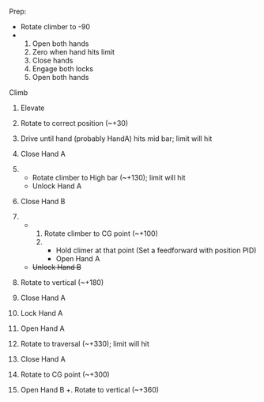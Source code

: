 Prep:
- Rotate climber to -90
- 
    1. Open both hands
    2. Zero when hand hits limit
    3. Close hands
    4. Engage both locks
    5. Open both hands


Climb
1. Elevate
2. Rotate to correct position (~+30)
3. Drive until hand (probably HandA) hits mid bar; limit will hit
4. Close Hand A
5. 
    - Rotate climber to High bar (~+130); limit will hit
    - Unlock Hand A
6. Close Hand B
7. 
    -
        1. Rotate climber to CG point (~+100)
        2. 
            - Hold climer at that point (Set a feedforward with position PID)
            - Open Hand A
    - ~~Unlock Hand B~~
9. Rotate to vertical (~+180)
10. Close Hand A
11. Lock Hand A
12. Open Hand A
13. Rotate to traversal (~+330); limit will hit
14. Close Hand A
15. Rotate to CG point (~+300)

16. Open Hand B
+. Rotate to vertical (~+360)

